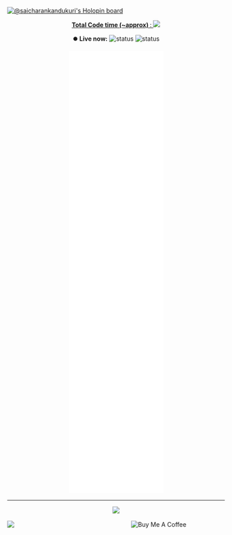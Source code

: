 [![@saicharankandukuri's Holopin board](https://holopin.io/api/user/board?user=saicharankandukuri)](https://holopin.io/@saicharankandukuri)

<a href="https://wakatime.com/@4da1d8cc-2bc6-4e31-a253-9f0f04e754be">
<p align="center">
<strong>Total Code time (~approx) </strong>: <img src="https://wakatime.com/badge/user/4da1d8cc-2bc6-4e31-a253-9f0f04e754be.svg">
</p>
</a>

<div align="center">

<strong>⏺️ Live now:</strong>
![status](https://badge.stateful.com/SaicharanKandukuri/dnd.svg)
![status](https://badge.stateful.com/SaicharanKandukuri/status.svg)

</div>
<!-- add more on discord SaicharanKandukuri#3741 👌-->
<p align="center">
<img src="github-metrics.svg" >
</p>

<hr>

<a href="https://spotify-playing-now-readme-eight.vercel.app/api/now-playing-link" target="_blank">
<p align="center">
  <img src="https://spotify-playing-now-readme-eight.vercel.app/api/now-playing" >
</p>
</a>
<a href="https://visitorbadge.io/status?path=https%3A%2F%2Fgithub.com%2FSaicharanKandukuri" target="_blank"><img src="https://api.visitorbadge.io/api/combined?path=https%3A%2F%2Fgithub.com%2FSaicharanKandukuri&label=%F0%9F%93%B8+%E3%83%93%E3%82%B8%E3%82%BF%E3%83%BC%E3%82%BA%20(VISITORS)&countColor=%23ba68c8" align="left"></a>

<a href="https://www.buymeacoffee.com/zman1x1" target="_blank"><img src="https://cdn.buymeacoffee.com/buttons/v2/default-red.png" align="right" alt="Buy Me A Coffee" style="height: 60px !important;width: 217px !important;" ></a>

